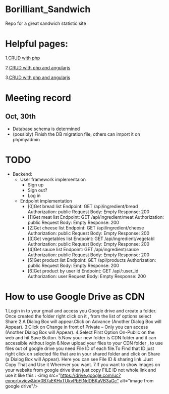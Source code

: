 # Borilliant_Sandwich
Repo for a great sandwich statistic site


# Helpful pages:

1.[CRUD with php](https://github.com/chapagain/crud-php-simple)

2.[CRUD with php and angularjs](http://angularcode.com/demo-of-a-simple-crud-restful-php-service-used-with-angularjs-and-mysql/)

3.[CRUD with php and angularjs](https://www.youtube.com/watch?v=Y_nJIp0UqI0)

# Meeting record

## Oct, 30th 
- Database schema is determined
- (possibly) Finish the DB migration file, others can import it on phpmyadmin

# TODO 
- Backend:
    - User framework implementaion 
        - Sign up
        - Sign out?
        - Log in
    - Endpoint implementation 
        - [0]Get bread list
            Endpoint: GET /api/ingredient/bread
            Authorization: public
            Request Body: Empty
            Response: 200
        - [1]Get meat list
            Endpoint: GET /api/ingredient/meat
            Authorization: public
            Request Body: Empty
            Response: 200
        - [2]Get cheese list
            Endpoint: GET /api/ingredient/cheese
            Authorization: public
            Request Body: Empty
            Response: 200
        - [3]Get vegetables list
            Endpoint: GET /api/ingredient/vegetabl
            Authorization: public
            Request Body: Empty
            Response: 200
        - [4]Get sauce list
            Endpoint: GET /api/ingredient/sauce
            Authorization: public
            Request Body: Empty
            Response: 200
        - [5]Get product list
            Endpoint: GET /api/products
            Authorization: public
            Request Body: Empty
            Response: 200
        - [6]Get product by user id
            Endpoint: GET /api/:user_id
            Authorization: user
            Request Body: Empty
            Response: 200

# How to use Google Drive as CDN
1.Login in to your gmail and access you Google drive and create a folder. Once created the folder right click on it , from the list of options select Share
2.A Dialog Box will appear.Click on Advance (Another Dialog Box will Appear).
3.Click on Change in front of Private – Only you can access (Another Dialog Box will Appear).
4.Select First Option On-Public on the web and hit Save Button.
5.Now your new folder is CDN folder and it can accessible without login
6.Now upload your files to your CDN folder , to use files out of google drive you need File ID of each file.To Find that ID just right click on selected file that are in your shared folder and click on Share (a Dialog Box will Appear). Here you can see File ID & sharing link .Just Copy That and Use it Wherever you want.
7.If you want to show images on your website from google drive then just copy FILE ID not whole link and use it like this :
<img src=”https://drive.google.com/uc?export=view&id=0B7aEKHxTUkvPbEtNdDBKaVB3aGc” alt=”image from google drive"/>
